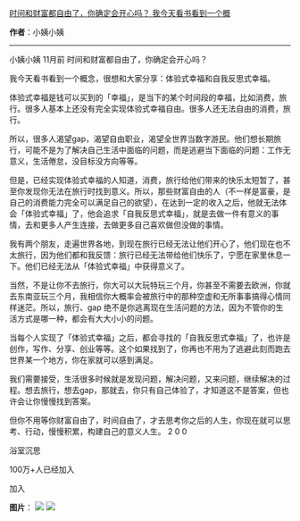 

[时间和财富都自由了，你确定会开心吗？ 我今天看书看到一个概](https://m.okjike.com/originalPosts/6656cf799e2e9fda02053bcd?s=ewoidSI6ICI1N2Y0ZGFjYWI2YzFlNTEzMDBiMDQyNmQiCn0=)

**作者**：小姨小姨

---

小姨小姨
11月前
时间和财富都自由了，你确定会开心吗？

我今天看书看到一个概念，很想和大家分享：体验式幸福和自我反思式幸福。

体验式幸福是钱可以买到的「幸福」，是当下的某个时间段的幸福，比如消费，旅行。很多人基本上还没有完全实现体验式幸福自由。很多人还无法自由的消费，旅行。

所以，很多人渴望gap，渴望自由职业，渴望全世界当数字游民。他们想长期旅行，可能不是为了解决自己生活中面临的问题，而是逃避当下面临的问题：工作无意义，生活倦怠，没目标没方向等等。

但是，已经实现体验式幸福的人知道，消费，旅行给他们带来的快乐太短暂了，甚至你发现你无法在旅行时找到意义。所以，那些财富自由的人（不一样是富豪，是自己的消费能力完全可以满足自己的欲望），在达到一定的收入之后，他就无法体会「体验式幸福」了，他会追求「自我反思式幸福」，就是去做一件有意义的事情，去和更多人产生连接，去做更多自己喜欢做但没做的事情。

我有两个朋友，走遍世界各地，到现在旅行已经无法让他们开心了，他们现在也不太旅行，因为他们都和我反馈：旅行已经无法带给他们快乐了，宁愿在家里休息一下。他们已经无法从「体验式幸福」中获得意义了。

当然，不是让你不去旅行，你大可以大玩特玩三个月，你甚至不需要去欧洲，你就去东南亚玩三个月，我相信你大概率会被旅行中的那种空虚和无所事事搞得心情同样迷茫。所以，旅行、gap 绝不是你逃离现在生活问题的方法，因为不管你的生活方式是哪一种，都会有大大小小的问题。

当每个人实现了「体验式幸福」之后，都会寻找的「自我反思式幸福」了，也许是创作，写作、分享、创业等等。这个如果找到了，你再也不用为了逃避此刻而跑去世界某一个地方，你在家就可以感到满足。

我们需要接受，生活很多时候就是发现问题，解决问题，又来问题，继续解决的过程。想去旅行，想去gap，那就去，你只有自己体验了，才知道这不是答案，但也许会让你慢慢找到答案。

但你不用等你财富自由了，时间自由了，才去思考你之后的人生，你现在就可以思考、行动，慢慢积累，构建自己的意义人生。
2
0
0

浴室沉思

100万+人已经加入

加入

**图片**：
![](https://cdnv2.ruguoapp.com/FmWAdNYmtMTVz_ioIamlALHHU6IPv3.png?imageMogr2/auto-orient/thumbnail/1500x2000%3E)
![](https://cdnv2.ruguoapp.com/FpR7TXGJczv1jNOHce9D3Dkqm0vOv3.png?imageMogr2/auto-orient/thumbnail/1500x2000%3E)